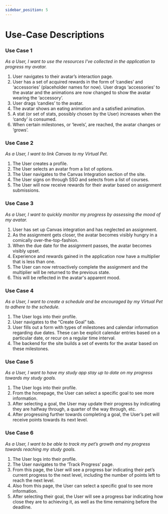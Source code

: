 ```yaml
---
sidebar_position: 5
---
```


# Use-Case Descriptions

### Use Case 1

<i> As a User, I want to use the resources I've collected in the application to progress my avatar. </i>

1. User navigates to their avatar’s interaction page.
2. User has a set of acquired rewards in the form of ‘candies’ and ‘accessories’ (placeholder names for now).
User drags ‘accessories’ to the avatar and the animations are now changed to show the avatar wearing the ‘accessory’.
2. User drags ‘candies’ to the avatar.
3. The avatar shows an eating animation and a satisfied animation.
4. A stat (or set of stats, possibly chosen by the User) increases when the ‘candy’ is consumed.
5. When certain milestones, or ‘levels’, are reached, the avatar changes or ‘grows’.

### Use Case 2

<i> As a User, I want to link Canvas to my Virtual Pet.</i> 

1. The User creates a profile.
2. The User selects an avatar from a list of options.
3. The User navigates to the Canvas Integration section of the site.
4. The User signs on through SSO and selects from a list of courses.
5. The User will now receive rewards for their avatar based on assignment submissions.

### Use Case 3

<i>As a User, I want to quickly monitor my progress by assessing the mood of my avatar.</i>

1. User has set up Canvas integration and has neglected an assignment.
2. As the assignment gets closer, the avatar becomes visibly hungry in a comically over-the-top-fashion.
3. When the due date for the assignment passes, the avatar becomes visibly upset.
4. Experience and rewards gained in the application now have a multiplier that is less than one.
5. The User can now retroactively complete the assignment and the multiplier will be returned to the previous state.
6. This will be reflected in the avatar's apparent mood. 

### Use Case 4

<i> As a User, I want to create a schedule and be encouraged by my Virtual Pet to adhere to the schedule.</i>

1. The User logs into their profile.
2. User navigates to the “Create Goal” tab.
3. User fills out a form with types of milestones and calendar information regarding due dates. These can be explicit calendar entries based on a particular date, or recur on a regular time interval.
4. The backend for the site builds a set of events for the avatar based on these milestones.

### Use Case 5

<i>As a User, I want to have my study app stay up to date on my progress towards my study goals.</i>

1. The User logs into their profile.
2. From the homepage, the User can select a specific goal to see more information.
3. After selecting a goal, the User may update their progress by indicating they are halfway through, a quarter of the way through, etc.
4. After progressing further towards completing a goal, the User’s pet will receive points towards its next level.

### Use Case 6

<i> As a User, I want to be able to track my pet’s growth and my progress towards reaching my study goals.</i>

1. The User logs into their profile.
2. The User navigates to the ‘Track Progress’ page.
3. From this page, the User will see a progress bar indicating their pet’s current progress to the next level, including the number of points left to reach the next level.
4. Also from this page, the User can select a specific goal to see more information.
5. After selecting their goal, the User will see a progress bar indicating how close they are to achieving it, as well as the time remaining before the deadline.


